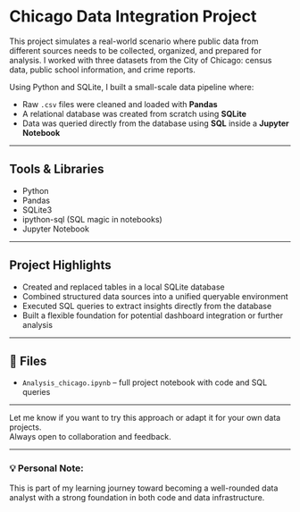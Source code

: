 # Chicago Data Integration Project

This project simulates a real-world scenario where public data from different sources needs to be collected, organized, and prepared for analysis. I worked with three datasets from the City of Chicago: census data, public school information, and crime reports.

Using Python and SQLite, I built a small-scale data pipeline where:

- Raw `.csv` files were cleaned and loaded with **Pandas**
- A relational database was created from scratch using **SQLite**
- Data was queried directly from the database using **SQL** inside a **Jupyter Notebook**

---

## Tools & Libraries
- Python
- Pandas
- SQLite3
- ipython-sql (SQL magic in notebooks)
- Jupyter Notebook

---

## Project Highlights
- Created and replaced tables in a local SQLite database
- Combined structured data sources into a unified queryable environment
- Executed SQL queries to extract insights directly from the database
- Built a flexible foundation for potential dashboard integration or further analysis

---

## 📁 Files
- `Analysis_chicago.ipynb` – full project notebook with code and SQL queries

---

Let me know if you want to try this approach or adapt it for your own data projects.  
Always open to collaboration and feedback.

---

### 💡 Personal Note:
This is part of my learning journey toward becoming a well-rounded data analyst with a strong foundation in both code and data infrastructure.

